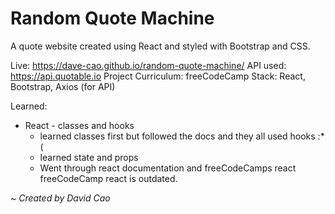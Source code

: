 # Random Quote Machine

A quote website created using React and styled with Bootstrap and CSS.

Live: https://dave-cao.github.io/random-quote-machine/
API used: https://api.quotable.io
Project Curriculum: freeCodeCamp
Stack: React, Bootstrap, Axios (for API)

Learned:
- React - classes and hooks
    - learned classes first but followed the docs and they all used hooks :*(
    - learned state and props
    - Went through react documentation and freeCodeCamps react 
        freeCodeCamp react is outdated.

*~ Created by David Cao*
